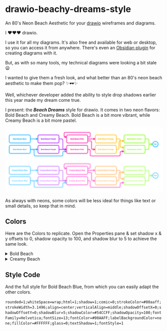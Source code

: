 # drawio-beachy-dreams-style
An 80's Neon Beach Aesthetic for your [drawio](https://app.diagrams.net/) wireframes and diagrams.

I ❤️❤️❤️ drawio.

I use it for all my diagrams. It's also free and available for web or desktop, so you can access it from anywhere. There's even an [Obsidian plugin](https://github.com/zapthedingbat/drawio-obsidian) for creating diagrams with it.

But, as with so many tools, my technical diagrams were looking a bit stale 😦

I wanted to give them a fresh look, and what better than an 80's neon beach aesthetic to make them pop? ✨🕶️✨

Well, whichever developer added the ability to style drop shadows earlier this year made my dream come true.

I present: the _**Beach Dreams**_ style for drawio. It comes in two neon flavors: Bold Beach and Creamy Beach. Bold Beach is a bit more vibrant, while Creamy Beach is a bit more pastel.

![the Beach Dreams style for #drawio](https://raw.githubusercontent.com/jacklinke/drawio-beachy-dreams-style/main/BeachDreams.png)

As always with neons, some colors will be less ideal for things like text or small details, so keep that in mind.

## Colors

Here are the Colors to replicate. Open the Properties pane & set shadow x & y offsets to 0, shadow opacity to 100, and shadow blur to 5 to achieve the same look.

<details>
<summary>Bold Beach</summary>
  
### Bold Beach

#### Blue
- `#00AAFF` (border/text)
- `#54CCFF` (shadow)

#### Purple
- `#AA00FF`
- `#CF70FF`

#### Pink
- `#FF00AA`
- `#FF5EBF`

#### Orange
- `#FFBB00`
- `#FFD45E`

#### Green
- `#77FF00`
- `#ABFF61`
</details>


<details>
<summary>Creamy Beach</summary>

### Creamy Beach

#### Blue
- `#54CCFF`
- `#82D5FF`

#### Purple
- `#D278FF`
- `#DC96FF`

#### Pink
- `#FF66D6`
- `#FF66D6`

#### Orange
- `#FFBC70`
- `#FFC68C`

#### Green
- `#A8FF5C`
- `#C3FF8F`
</details>


## Style Code

And the full style for Bold Beach Blue, from which you can easily adapt the other colors.

`rounded=1;whiteSpace=wrap;html=1;shadow=1;comic=0;strokeColor=#00aaff;strokeWidth=3.1496;align=center;verticalAlign=middle;shadowOffsetX=0;shadowOffsetY=0;shadowBlur=5;shadowColor=#54CCFF;shadowOpacity=100;fontFamily=Helvetica;fontSize=13;fontColor=#00AAFF;labelBackgroundColor=none;fillColor=#FFFFFF;glass=0;textShadow=1;fontStyle=1`
